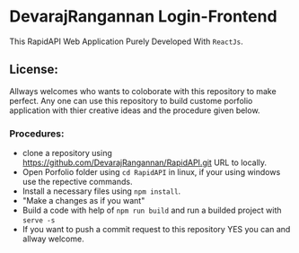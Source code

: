 # DevarajRangannan Login-Frontend
  This RapidAPI Web Application Purely Developed With `ReactJs`.
  
## License:
  Allways welcomes who wants to coloborate with this repository to make perfect. Any one can use this repository to build custome porfolio application with thier creative ideas and the procedure given below.

### Procedures:
  * clone a repository using https://github.com/DevarajRangannan/RapidAPI.git URL to locally.
  * Open Porfolio folder using `cd RapidAPI` in linux, if your using windows use the repective commands.
  * Install a necessary files using `npm install`.
  * "Make a changes as if you want"
  * Build a code with help of `npm run build` and run a builded project with `serve -s`
  * If you want to push a commit request to this repository YES you can and allway welcome.